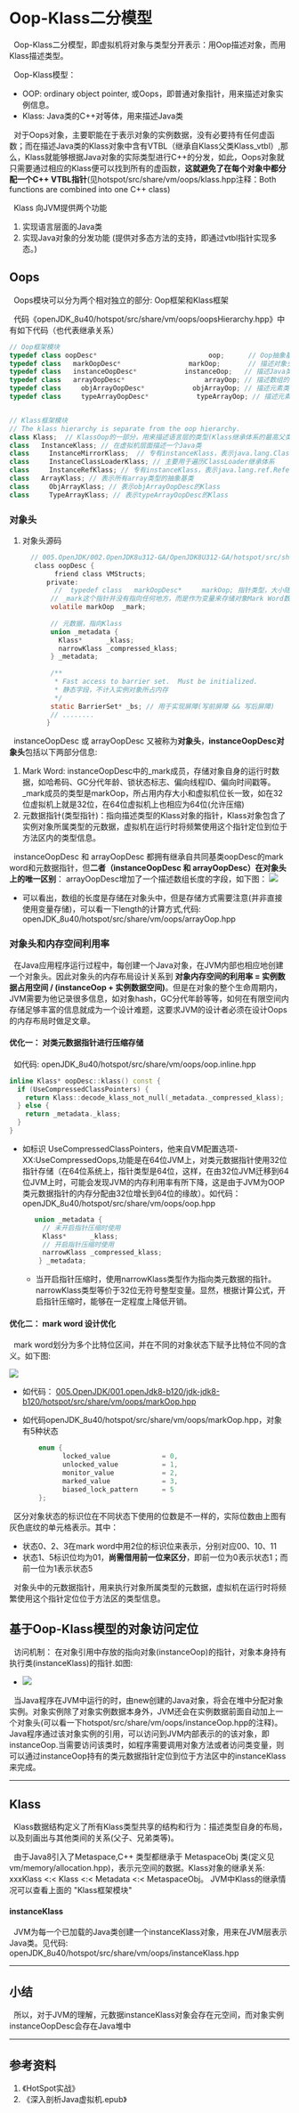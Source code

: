 # Oop-Klass二分模型
&nbsp;&nbsp;Oop-Klass二分模型，即虚拟机将对象与类型分开表示：用Oop描述对象，而用Klass描述类型。

&nbsp;&nbsp;Oop-Klass模型：
+ OOP: ordinary object pointer, 或Oops，即普通对象指针，用来描述对象实例信息。
+ Klass: Java类的C++对等体，用来描述Java类

&nbsp;&nbsp;对于Oops对象，主要职能在于表示对象的实例数据，没有必要持有任何虚函数；而在描述Java类的Klass对象中含有VTBL（继承自Klass父类Klass_vtbl）,那么，Klass就能够根据Java对象的实际类型进行C++的分发，如此，Oops对象就只需要通过相应的Klass便可以找到所有的虚函数，**这就避免了在每个对象中都分配一个C++ VTBL指针**(见hotspot/src/share/vm/oops/klass.hpp注释：Both functions are combined into one C++ class)

&nbsp;&nbsp;Klass 向JVM提供两个功能
1. 实现语言层面的Java类
2. 实现Java对象的分发功能 (提供对多态方法的支持，即通过vtbl指针实现多态。)

## Oops
&nbsp;&nbsp;Oops模块可以分为两个相对独立的部分: Oop框架和Klass框架

&nbsp;&nbsp;代码《openJDK_8u40/hotspot/src/share/vm/oops/oopsHierarchy.hpp》中有如下代码（也代表继承关系）
```c++
// Oop框架模块
typedef class oopDesc*                            oop;      // Oop抽象基类,是Oop框架中其他OopDesc的共同基类   vm/oops/oopsHierarchy.hpp
typedef class   markOopDesc*                 markOop;       // 描述对象头  005.OpenJDK/000.openJDK_8u40/hotspot/src/share/vm/oops/markOop.hpp
typedef class   instanceOopDesc*            instanceOop;   // 描述Java类的实例
typedef class   arrayOopDesc*                    arrayOop; // 描述数组的抽象基类
typedef class     objArrayOopDesc*            objArrayOop; // 描述元素类型为对象的数组
typedef class     typeArrayOopDesc*            typeArrayOop; // 描述元素类型是基本类型的数组


// Klass框架模块
// The klass hierarchy is separate from the oop hierarchy.
class Klass;  // KlassOop的一部分，用来描述语言层的类型(Klass继承体系的最高父类)
class   InstanceKlass; // 在虚拟机层面描述一个Java类
class     InstanceMirrorKlass;  // 专有instanceKlass，表示java.lang.Class实例的Klass
class     InstanceClassLoaderKlass; // 主要用于遍历ClassLoader继承体系
class     InstanceRefKlass; // 专有instanceKlass，表示java.lang.ref.Reference子类的Klass
class   ArrayKlass; // 表示所有array类型的抽象基类
class     ObjArrayKlass; // 表示objArrayOopDesc的Klass
class     TypeArrayKlass; // 表示typeArrayOopDesc的Klass
```

### 对象头
1. 对象头源码
   ```c
     // 005.OpenJDK/002.OpenJDK8u312-GA/OpenJDK8U312-GA/hotspot/src/share/vm/oops/oop.hpp
      class oopDesc {
           friend class VMStructs;
         private:
           //  typedef class   markOopDesc*     markOop; 指针类型，大小随系统(32 or 64)
          // _mark这个指针并没有指向任何地方，而是作为变量来存储对象Mark Word数据
          volatile markOop  _mark;
        
          // 元数据，指向Klass
          union _metadata {
            Klass*      _klass;
            narrowKlass _compressed_klass;
          } _metadata;
        
          /**
           * Fast access to barrier set.  Must be initialized.
           * 静态字段，不计入实例对象所占内存
           */ 
          static BarrierSet* _bs; // 用于实现屏障(写前屏障 && 写后屏障)
          // ........
         }
   ```
&nbsp;&nbsp;instanceOopDesc 或 arrayOopDesc 又被称为**对象头**，**instanceOopDesc对象头**包括以下两部分信息:
1. Mark Word: instanceOopDesc中的_mark成员，存储对象自身的运行时数据，如哈希码、GC分代年龄、锁状态标志、偏向线程ID、偏向时间戳等。_mark成员的类型是markOop，所占用内存大小和虚拟机位长一致，如在32位虚拟机上就是32位，在64位虚拟机上也相应为64位(允许压缩)
2. 元数据指针(类型指针)：指向描述类型的Klass对象的指针，Klass对象包含了实例对象所属类型的元数据，虚拟机在运行时将频繁使用这个指针定位到位于方法区内的类型信息。

&nbsp;&nbsp;instanceOopDesc 和 arrayOopDesc  都拥有继承自共同基类oopDesc的mark word和元数据指针，但**二者（instanceOopDesc 和 arrayOopDesc）在对象头上的唯一区别**： arrayOopDesc增加了一个描述数组长度的字段，如下图：
<img src="./pics/arrayOop_instanceOop-001.png"/>
- 可以看出，数组的长度是存储在对象头中，但是存储方式需要注意(并非直接使用变量存储)，可以看一下length的计算方式,代码: openJDK_8u40/hotspot/src/share/vm/oops/arrayOop.hpp

### 对象头和内存空间利用率
&nbsp;&nbsp;在Java应用程序运行过程中，每创建一个Java对象，在JVM内部也相应地创建一个对象头。因此对象头的内存布局设计关系到  **对象内存空间的利用率 = 实例数据占用空间 / (instanceOop + 实例数据空间)**。但是在对象的整个生命周期内，JVM需要为他记录很多信息，如对象hash，GC分代年龄等等，如何在有限空间内存储足够丰富的信息就成为一个设计难题，这要求JVM的设计者必须在设计Oops的内存布局时做足文章。
#### 优化一： 对类元数据指针进行压缩存储
&nbsp;&nbsp;如代码: openJDK_8u40/hotspot/src/share/vm/oops/oop.inline.hpp
```c++
inline Klass* oopDesc::klass() const {
  if (UseCompressedClassPointers) {
    return Klass::decode_klass_not_null(_metadata._compressed_klass);
  } else {
    return _metadata._klass;
  }
}
```
- 如标识 UseCompressedClassPointers，他来自VM配置选项-XX:UseCompressedOops,功能是在64位JVM上，对类元数据指针使用32位指针存储（在64位系统上，指针类型是64位，这样，在由32位JVM迁移到64位JVM上时，可能会发现JVM的内存利用率有所下降，这是由于JVM为OOP类元数据指针的内存分配由32位增长到64位的缘故）。如代码： openJDK_8u40/hotspot/src/share/vm/oops/oop.hpp
    ```c++
       union _metadata {
         // 未开启指针压缩时使用
         Klass*      _klass;
         // 开启指针压缩时使用
         narrowKlass _compressed_klass;
        } _metadata;
    ```
    - 当开启指针压缩时，使用narrowKlass类型作为指向类元数据的指针。narrowKlass类型等价于32位无符号整型变量。显然，根据计算公式，开启指针压缩时，能够在一定程度上降低开销。

#### 优化二： mark word 设计优化
&nbsp;&nbsp;mark word划分为多个比特位区间，并在不同的对象状态下赋予比特位不同的含义。如下图:

<img src="./pics/mark_word-001.png"/>

  - 如代码： [005.OpenJDK/001.openJdk8-b120/jdk-jdk8-b120/hotspot/src/share/vm/oops/markOop.hpp](../../005.OpenJDK/001.openJdk8-b120/jdk-jdk8-b120/hotspot/src/share/vm/oops/markOop.hpp)

+ 如代码openJDK_8u40/hotspot/src/share/vm/oops/markOop.hpp，对象有5种状态

  ```c
      enum { 
            locked_value             = 0,
            unlocked_value           = 1,
            monitor_value            = 2,
            marked_value             = 3,
            biased_lock_pattern      = 5
      };
  ```

&nbsp;&nbsp;区分对象状态的标识位在不同状态下使用的位数是不一样的，实际位数由上图有灰色底纹的单元格表示。其中：
- 状态0、2、3在mark word中用2位的标识位来表示，分别对应00、10、11
- 状态1、5标识位均为01，**尚需借用前一位来区分**，即前一位为0表示状态1；而前一位为1表示状态5

&nbsp;&nbsp;对象头中的元数据指针，用来执行对象所属类型的元数据，虚拟机在运行时将频繁使用这个指针定位位于方法区的类型信息。

## 基于Oop-Klass模型的对象访问定位
&nbsp;&nbsp;访问机制： 在对象引用中存放的指向对象(instanceOop)的指针，对象本身持有执行类(instanceKlass)的指针.如图:
- <img src="./pics/oop-klass-fangwenjizhi.png"/>

&nbsp;&nbsp;当Java程序在JVM中运行的时，由new创建的Java对象，将会在堆中分配对象实例。对象实例除了对象实例数据本身外，JVM还会在实例数据前面自动加上一个对象头(可以看一下hotspot/src/share/vm/oops/instanceOop.hpp的注释)。Java程序通过该对象实例的引用，可以访问到JVM内部表示的的该对象，即instanceOop.当需要访问该类时，如程序需要调用对象方法或者访问类变量，则可以通过instanceOop持有的类元数据指针定位到位于方法区中的instanceKlass来完成。

-------
## Klass
&nbsp;&nbsp;Klass数据结构定义了所有Klass类型共享的结构和行为：描述类型自身的布局，以及刻画出与其他类间的关系(父子、兄弟类等)。

&nbsp;&nbsp;由于Java8引入了Metaspace,C++ 类型都继承于 MetaspaceObj 类(定义见 vm/memory/allocation.hpp)，表示元空间的数据。Klass对象的继承关系: xxxKlass <:< Klass <:< Metadata <:< MetaspaceObj。 JVM中Klass的继承情况可以查看上面的 "Klass框架模块"

#### instanceKlass
&nbsp;&nbsp;JVM为每一个已加载的Java类创建一个instanceKlass对象，用来在JVM层表示Java类。见代码: openJDK_8u40/hotspot/src/share/vm/oops/instanceKlass.hpp

------
## 小结
&nbsp;&nbsp;所以，对于JVM的理解，元数据instanceKlass对象会存在元空间，而对象实例instanceOopDesc会存在Java堆中

-----------------
## 参考资料
1. 《HotSpot实战》
2. 《深入剖析Java虚拟机.epub》